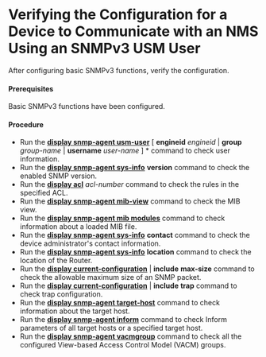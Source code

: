 Verifying the Configuration for a Device to Communicate with an NMS Using an SNMPv3 USM User
============================================================================================

After configuring basic SNMPv3 functions, verify the configuration.

#### Prerequisites

Basic SNMPv3 functions have been configured.


#### Procedure

* Run the [**display snmp-agent usm-user**](cmdqueryname=display+snmp-agent+usm-user) [ **engineid** *engineid* | **group** *group-name* | **username** *user-name* ] \* command to check user information.
* Run the [**display snmp-agent sys-info**](cmdqueryname=display+snmp-agent+sys-info) **version** command to check the enabled SNMP version.
* Run the [**display acl**](cmdqueryname=display+acl) *acl-number* command to check the rules in the specified ACL.
* Run the [**display snmp-agent mib-view**](cmdqueryname=display+snmp-agent+mib-view) command to check the MIB view.
* Run the [**display snmp-agent mib modules**](cmdqueryname=display+snmp-agent+mib+modules) command to check information about a loaded MIB file.
* Run the [**display snmp-agent sys-info**](cmdqueryname=display+snmp-agent+sys-info) **contact** command to check the device administrator's contact information.
* Run the [**display snmp-agent sys-info**](cmdqueryname=display+snmp-agent+sys-info) **location** command to check the location of the Router.
* Run the [**display current-configuration**](cmdqueryname=display+current-configuration) | **include** **max-size** command to check the allowable maximum size of an SNMP packet.
* Run the [**display current-configuration**](cmdqueryname=display+current-configuration) | **include** **trap** command to check trap configuration.
* Run the [**display snmp-agent target-host**](cmdqueryname=display+snmp-agent+target-host) command to check information about the target host.
* Run the [**display snmp-agent inform**](cmdqueryname=display+snmp-agent+inform) command to check Inform parameters of all target hosts or a specified target host.
* Run the [**display snmp-agent vacmgroup**](cmdqueryname=display+snmp-agent+vacmgroup) command to check all the configured View-based Access Control Model (VACM) groups.